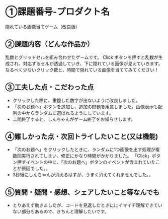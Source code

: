 # ①課題番号-プロダクト名

隠れている画像当てゲーム（改良版）

## ②課題内容（どんな作品か）

乱数とグリッドセルを組み合わせたゲームです。
Click ボタンを押すと乱数が生成され、対応するセルが透過していき、下に隠れている画像が見えていきます。
なるべく少ないクリック数と、時間で隠れている画像を当ててみてください！

## ③工夫した点・こだわった点

- クリックした際に、重複した数字が出ないように改良しました。
- 「次のお題へ」ボタンを追加し、追加の問題を用意しました。画像表示も配列の中からランダムに選ばれるようにしています。
- 二問終了すると、しんちゃんがゲーム終了をお知らせします。

## ④難しかった点・次回トライしたいこと(又は機能)

- 「次のお題へ」をクリックしたときに、ランダムに1つ画像を出す処理が複数回実行されてしまい、修正にかなり時間がかかりました。
   「Click」ボタン押すイベントの中に、「次のお題へ」ボタンのイベントが含まれていたことが原因でした。。
- 3秒後にしんちゃんが消えるはずが、うまく消えてくれませんでした。。

## ⑤質問・疑問・感想、シェアしたいこと等なんでも
- とりあえず動きましたが、コードを見返したときににイマイチ理解できていない部分もあるので、きちんと理解したいです。